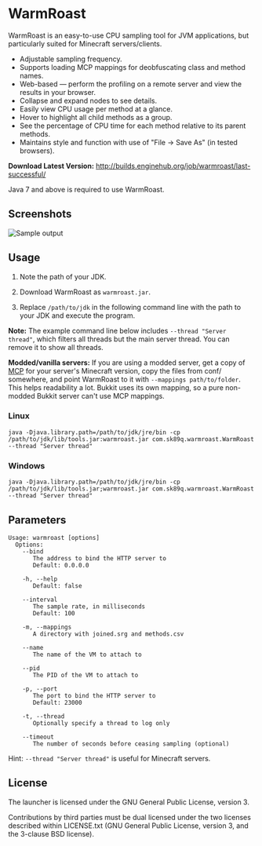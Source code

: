 WarmRoast
=========

WarmRoast is an easy-to-use CPU sampling tool for JVM applications, but particularly suited for Minecraft servers/clients.

* Adjustable sampling frequency.
* Supports loading MCP mappings for deobfuscating class and method names.
* Web-based — perform the profiling on a remote server and view the results in your browser.
 * Collapse and expand nodes to see details.
 * Easily view CPU usage per method at a glance.
 * Hover to highlight all child methods as a group.
 * See the percentage of CPU time for each method relative to its parent methods.
 * Maintains style and function with use of "File -> Save As" (in tested browsers).

**Download Latest Version:** http://builds.enginehub.org/job/warmroast/last-successful/

Java 7 and above is required to use WarmRoast.

Screenshots
-----------

![Sample output](http://i.imgur.com/Iy7kJ7f.png)

Usage
-----

1. Note the path of your JDK.

2. Download WarmRoast as `warmroast.jar`.

3. Replace `/path/to/jdk` in the following command line with the path to your JDK and execute the program.

**Note:** The example command line below includes `--thread "Server thread"`, which filters all threads but the main server thread. You can remove it to show all threads.

**Modded/vanilla servers:** If you are using a modded server, get a copy of [MCP](http://mcp.ocean-labs.de/index.php/MCP_Releases) for your server's Minecraft version, copy the files from conf/ somewhere, and point WarmRoast to it with `--mappings path/to/folder`. This helps readability a lot. Bukkit uses its own mapping, so a pure non-modded Bukkit server can't use MCP mappings.

### Linux ###

    java -Djava.library.path=/path/to/jdk/jre/bin -cp /path/to/jdk/lib/tools.jar:warmroast.jar com.sk89q.warmroast.WarmRoast --thread "Server thread"

### Windows ###

    java -Djava.library.path=/path/to/jdk/jre/bin -cp /path/to/jdk/lib/tools.jar;warmroast.jar com.sk89q.warmroast.WarmRoast --thread "Server thread"

Parameters
----------

    Usage: warmroast [options]
      Options:
        --bind
           The address to bind the HTTP server to
           Default: 0.0.0.0
           
        -h, --help
           Default: false
           
        --interval
           The sample rate, in milliseconds
           Default: 100
           
        -m, --mappings
           A directory with joined.srg and methods.csv
           
        --name
           The name of the VM to attach to
           
        --pid
           The PID of the VM to attach to
           
        -p, --port
           The port to bind the HTTP server to
           Default: 23000
           
        -t, --thread
           Optionally specify a thread to log only
           
        --timeout
           The number of seconds before ceasing sampling (optional)

Hint: `--thread "Server thread"` is useful for Minecraft servers.

License
-------

The launcher is licensed under the GNU General Public License, version 3.

Contributions by third parties must be dual licensed under the two licenses
described within LICENSE.txt (GNU General Public License, version 3, and the
3-clause BSD license).
